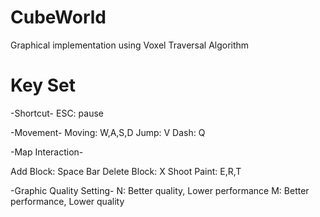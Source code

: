 # CubeWorld
Graphical implementation using Voxel Traversal Algorithm

# Key Set

-Shortcut-
ESC: pause

-Movement-
Moving: W,A,S,D
Jump: V
Dash: Q

-Map Interaction-

Add Block: Space Bar
Delete Block: X
Shoot Paint: E,R,T

-Graphic Quality Setting-
N: Better quality, Lower performance
M: Better performance, Lower quality

